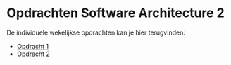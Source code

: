 Opdrachten Software Architecture 2
==
De individuele wekelijkse opdrachten kan je hier terugvinden:
* [Opdracht 1](/OPDRACHT1.md)
* [Opdracht 2](/OPDRACHT2.md)
